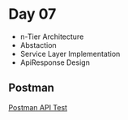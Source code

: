 # Day 07
- n-Tier Architecture
- Abstaction
- Service Layer Implementation
- ApiResponse Design

## Postman
[Postman API Test](https://solar-firefly-132087.postman.co/workspace/Book-Store-Course~922ac43b-f419-4af7-8060-875660e37dfc/overview)
